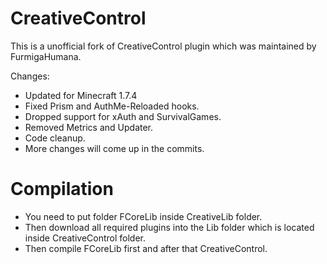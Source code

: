 CreativeControl
===============

This is a unofficial fork of CreativeControl plugin which was maintained by FurmigaHumana.

Changes:
* Updated for Minecraft 1.7.4
* Fixed Prism and AuthMe-Reloaded hooks.
* Dropped support for xAuth and SurvivalGames.
* Removed Metrics and Updater.
* Code cleanup.
* More changes will come up in the commits.

Compilation
===========
* You need to put folder FCoreLib inside CreativeLib folder.
* Then download all required plugins into the Lib folder which is located inside CreativeControl folder.
* Then compile FCoreLib first and after that CreativeControl.